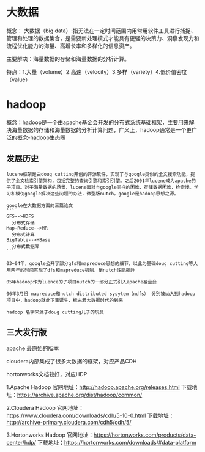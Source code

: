 # 大数据

概念： 大数据（big data）:指无法在一定时间范围内用常用软件工具进行捕捉、管理和处理的数据集合，是需要新处理模式才能具有更强的决策力、洞察发现力和流程优化能力的海量、高增长率和多样化的信息资产。

主要解决：海量数据的存储和海量数据的分析计算。

特点：1.大量（volume）2.高速（velocity）3.多样（variety）4.低价值密度（value）

# hadoop

概念：hadoop是一个由apache基金会开发的分布式系统基础框架，主要用来解决海量数据的存储和海量数据的分析计算问题，广义上，hadoop通常是一个更广泛的概念-hadoop生态圈

## 发展历史
    lucene框架是由doug cutting开创的开源软件，实现了与google类似的全文搜索功能，提供了全文检索引擎架构，包括完整的查询引擎和索引引擎。之后2001年lucene成为apache的子项目。对于海量数据的场景，lucene面对与google同样的困难，存储数据困难，检索慢。学习和模仿google解决这些问题的办法，微型版nutch。google是hadoop思想之源。
    
    google在大数据方面的三篇论文
    ```
    GFS-->HDFS
      分布式存储
    Map-Reduce-->MR
      分布式计算
    BigTable-->HBase
      分布式数据库
    ```
    
    03~04年，google公开了部分gfs和mapreduce思想的细节，以此为基础doug cutting等人用两年的时间实现了dfs和mapreduce机制，是nutch性能飙升
    
    05年hadoop作为luence的子项目nutch的一部分正式引入apache基金会
    
    06年3月份 mapreduce和nutch distributed sysytem（ndfs） 分别被纳入到hadoop项目中，hadoop就此正事诞生，标志着大数据时代的到来
    
    hadoop 名字来源于doug cutting儿子的玩具


## 三大发行版
apache 最原始的版本

cloudera内部集成了很多大数据的框架，对应产品CDH

hortonworks文档较好，对应HDP

1.Apache Hadoop
官网地址：http://hadoop.apache.org/releases.html
下载地址：https://archive.apache.org/dist/hadoop/common/

2.Cloudera Hadoop 
官网地址：https://www.cloudera.com/downloads/cdh/5-10-0.html
下载地址：http://archive-primary.cloudera.com/cdh5/cdh/5/

3.Hortonworks Hadoop
官网地址：https://hortonworks.com/products/data-center/hdp/
下载地址：https://hortonworks.com/downloads/#data-platform